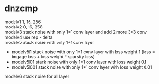 # dnzcmp
modelv1 1, 16, 256\
modelv2 0, 16, 256\
modelv3 stack noise with only 1\*1 conv layer and add 2 more 3\*3 conv\
modelv4 use rep - delta\
modelv5 stack noise with only 1\*1 conv layer
* modelv5l1 stack noise with only 1\*1 conv layer with loss weight 1
(loss = imgage loss + loss weight \* sparsity loss)
* modelv5l01 stack noise with only 1\*1 conv layer with loss weight 0.1
* modelv5l001 stack noise with only 1\*1 conv layer with loss weight 0.01

modelv6 stack noise for all layer